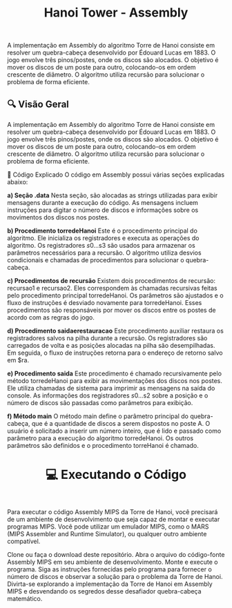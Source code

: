 <h1 align="center"> Hanoi Tower - Assembly</h1><br>


A implementação em Assembly do algoritmo Torre de Hanoi consiste em resolver um quebra-cabeça desenvolvido por Édouard Lucas em 1883. O jogo envolve três pinos/postes, onde os discos são alocados. O objetivo é mover os discos de um poste para outro, colocando-os em ordem crescente de diâmetro. O algoritmo utiliza recursão para solucionar o problema de forma eficiente.

<h2>🔍 Visão Geral</h2>
A implementação em Assembly do algoritmo Torre de Hanoi consiste em resolver um quebra-cabeça desenvolvido por Édouard Lucas em 1883. O jogo envolve três pinos/postes, onde os discos são alocados. O objetivo é mover os discos de um poste para outro, colocando-os em ordem crescente de diâmetro. O algoritmo utiliza recursão para solucionar o problema de forma eficiente.

📜 Código Explicado
O código em Assembly possui várias seções explicadas abaixo:

<b>a) Seção .data</b>
Nesta seção, são alocadas as strings utilizadas para exibir mensagens durante a execução do código. As mensagens incluem instruções para digitar o número de discos e informações sobre os movimentos dos discos nos postes.

<b>b) Procedimento torredeHanoi</b>
Este é o procedimento principal do algoritmo. Ele inicializa os registradores e executa as operações do algoritmo. Os registradores $s0...$s3 são usados para armazenar os parâmetros necessários para a recursão. O algoritmo utiliza desvios condicionais e chamadas de procedimentos para solucionar o quebra-cabeça.

<b>c) Procedimentos de recursão</b>
Existem dois procedimentos de recursão: recursao1 e recursao2. Eles correspondem às chamadas recursivas feitas pelo procedimento principal torredeHanoi. Os parâmetros são ajustados e o fluxo de instruções é desviado novamente para torredeHanoi. Esses procedimentos são responsáveis por mover os discos entre os postes de acordo com as regras do jogo.

<b>d) Procedimento saidaerestauracao</b>
Este procedimento auxiliar restaura os registradores salvos na pilha durante a recursão. Os registradores são carregados de volta e as posições alocadas na pilha são desempilhadas. Em seguida, o fluxo de instruções retorna para o endereço de retorno salvo em $ra.

<b>e) Procedimento saida</b>
Este procedimento é chamado recursivamente pelo método torredeHanoi para exibir as movimentações dos discos nos postes. Ele utiliza chamadas de sistema para imprimir as mensagens na saída do console. As informações dos registradores $s0...$s2 sobre a posição e o número de discos são passadas como parâmetros para exibição.

<b>f) Método main</b>
O método main define o parâmetro principal do quebra-cabeça, que é a quantidade de discos a serem dispostos no poste A. O usuário é solicitado a inserir um número inteiro, que é lido e passado como parâmetro para a execução do algoritmo torredeHanoi. Os outros parâmetros são definidos e o procedimento torreHanoi é chamado.

<h1 align="center">💻 Executando o Código</h1><br>

Para executar o código Assembly MIPS da Torre de Hanoi, você precisará de um ambiente de desenvolvimento que seja capaz de montar e executar programas MIPS. Você pode utilizar um emulador MIPS, como o MARS (MIPS Assembler and Runtime Simulator), ou qualquer outro ambiente compatível.

Clone ou faça o download deste repositório.
Abra o arquivo do código-fonte Assembly MIPS em seu ambiente de desenvolvimento.
Monte e execute o programa.
Siga as instruções fornecidas pelo programa para fornecer o número de discos e observar a solução para o problema da Torre de Hanoi.
Divirta-se explorando a implementação da Torre de Hanoi em Assembly MIPS e desvendando os segredos desse desafiador quebra-cabeça matemático.

